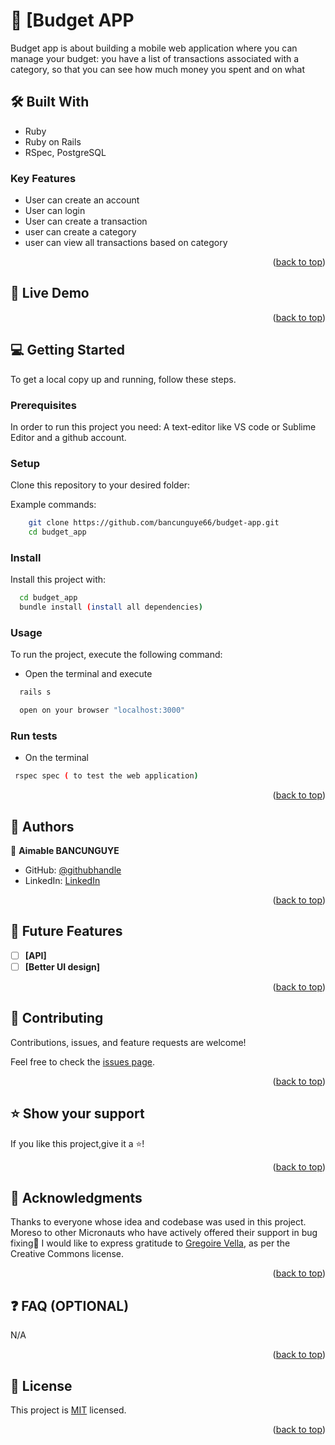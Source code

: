 
# 📖 [Budget APP <a name="about-project"></a>

 Budget app is about building a mobile web application where you can manage your budget: you have a list of transactions associated with a category, so that you can see how much money you spent and on what

## 🛠 Built With <a name="built-with"></a>
- Ruby
- Ruby on Rails
- RSpec, PostgreSQL


### Key Features <a name="key-features"></a>
- User can create an account
- User can login
- User can create a transaction
- user can create a category
- user can view all transactions based on category

<p align="right">(<a href="#readme-top">back to top</a>)</p>

## 🚀 Live Demo <a name="live-demo" ></a>

<!-- - [Live Demo](https://buddy-4izw.onrender.com) -->

<!-- - [Presentation video](https://www.loom.com/share/57161cf3b7ed4fb08582803c047dccd4) -->

<p align="right">(<a href="#readme-top">back to top</a>)</p>

## 💻 Getting Started <a name="getting-started"></a>

To get a local copy up and running, follow these steps.

### Prerequisites

In order to run this project you need:
A text-editor like VS code or Sublime Editor and a github account.

### Setup

Clone this repository to your desired folder:

Example commands:

```sh
    git clone https://github.com/bancunguye66/budget-app.git
    cd budget_app

```

### Install

Install this project with:

```sh
  cd budget_app
  bundle install (install all dependencies)
```

### Usage

To run the project, execute the following command:

- Open the terminal and execute

```sh
  rails s
```
```sh
  open on your browser "localhost:3000"
```

### Run tests

- On the terminal

```sh
 rspec spec ( to test the web application)
```

<p align="right">(<a href="#readme-top">back to top</a>)</p>

## 👥 Authors <a name="authors"></a>

👤 **Aimable BANCUNGUYE**

- GitHub: [@githubhandle](https://github.com/bancunguye66)
- LinkedIn: [LinkedIn](https://www.linkedin.com/in/bancunguye-Aimable/)

<p align="right">(<a href="#readme-top">back to top</a>)</p>

## 🔭 Future Features <a name="future-features"></a>

- [ ] **[API]**
- [ ] **[Better UI design]**

<p align="right">(<a href="#readme-top">back to top</a>)</p>

## 🤝 Contributing <a name="contributing"></a>

Contributions, issues, and feature requests are welcome!

Feel free to check the [issues page](https://github.com/Tafloninno/react-group-project/issues).

<p align="right">(<a href="#readme-top">back to top</a>)</p>

## ⭐️ Show your support <a name="support"></a>

If you like this project,give it a ⭐️!

<p align="right">(<a href="#readme-top">back to top</a>)</p>

## 🙏 Acknowledgments <a name="acknowledgements"></a>

Thanks to everyone whose idea and codebase was used in this project. Moreso to other Micronauts who have actively offered their support in bug fixing🙏
I would like to express gratitude to [Gregoire Vella](https://www.behance.net/gregoirevella), as per the Creative Commons license.

<p align="right">(<a href="#readme-top">back to top</a>)</p>

## ❓ FAQ (OPTIONAL) <a name="faq"></a>

N/A

<p align="right">(<a href="#readme-top">back to top</a>)</p>

## 📝 License <a name="license"></a>

This project is [MIT](./MIT.md) licensed.

<p align="right">(<a href="#readme-top">back to top</a>)</p>
